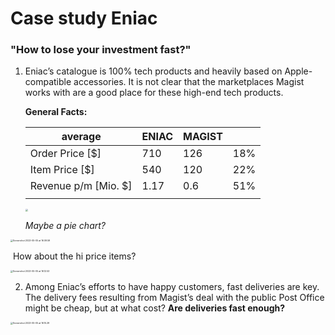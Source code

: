 

# Case study Eniac

### "How to lose your investment fast?"

1. Eniac’s catalogue is 100% tech products and heavily based on Apple-compatible accessories. It is not clear that the marketplaces Magist works with are a good place for these high-end tech products.

   
   
   **General Facts:**
   
   | average              | ENIAC | MAGIST |      |
   | -------------------- | ----- | ------ | ---- |
   | Order Price [$]      | 710   | 126    | 18%  |
   | Item Price [$]       | 540   | 120    | 22%  |
   | Revenue p/m [Mio. $] | 1.17  | 0.6    | 51%  |
   |                      |       |        |      |
   
   <img src="https://user-images.githubusercontent.com/125308150/236634951-900f64c2-8beb-4a26-adcc-cc0580926ddc.png" style="zoom:25%;" />
   
   *Maybe a pie chart?* 

<img src="ttps://user-images.githubusercontent.com/125308150/236635028-40d1b7c3-8ec1-4209-bbdd-acb866ea57a8.png" alt="Screenshot 2023-05-05 at 16.09.59" style="zoom:25%;" />

​		How about the hi price items? 



<img src="https://user-images.githubusercontent.com/125308150/236635057-0e95ecc9-0f37-43ff-a9ea-2a05d4323b77.png" alt="Screenshot 2023-05-05 at 16.12.53" style="zoom:25%;" />

2. Among Eniac’s efforts to have happy customers, fast deliveries are key. The delivery fees resulting from Magist’s deal with the public Post Office might be cheap, but at what cost? **Are deliveries fast enough?**

<img src="https://user-images.githubusercontent.com/125308150/236635078-deefed7d-4fe3-49ef-8350-377c4d9b12ff.png" alt="Screenshot 2023-05-05 at 16.15.29" style="zoom:25%;" />
